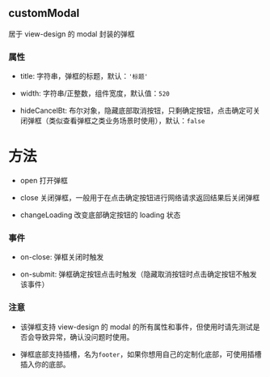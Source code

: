 ## customModal

居于 view-design 的 modal 封装的弹框

### 属性

- title: 字符串，弹框的标题，默认：`'标题'`

- width: 字符串/正整数，组件宽度，默认值：`520`

- hideCancelBt: 布尔对象，隐藏底部取消按钮，只剩确定按钮，点击确定可关闭弹框（类似查看弹框之类业务场景时使用），默认：`false`

# 方法

- open 打开弹框

- close 关闭弹框，一般用于在点击确定按钮进行网络请求返回结果后关闭弹框

- changeLoading 改变底部确定按钮的 loading 状态

### 事件

- on-close: 弹框关闭时触发

- on-submit: 弹框确定按钮点击时触发（隐藏取消按钮时点击确定按钮不触发该事件）

### 注意

- 该弹框支持 view-design 的 modal 的所有属性和事件，但使用时请先测试是否会导致异常，确认没问题时使用。

- 弹框底部支持插槽，名为`footer`，如果你想用自己的定制化底部，可使用插槽插入你的底部。
